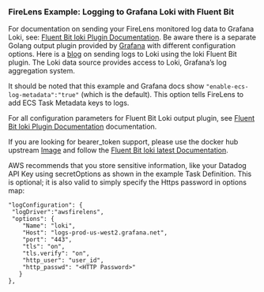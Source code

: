 ### FireLens Example: Logging to Grafana Loki with Fluent Bit

For documentation on sending your FireLens monitored log data to Grafana Loki, see: [Fluent Bit loki Plugin Documentation](https://docs.fluentbit.io/manual/v/1.9-pre/pipeline/outputs/loki). Be aware there is a separate Golang output plugin provided by [Grafana](https://grafana.com/docs/loki/latest/clients/fluentbit/) with different configuration options. Here is a [blog](https://calyptia.com/blog/how-to-send-logs-to-loki-using-fluent-bit) on sending logs to Loki using the loki Fluent Bit plugin. The Loki data source provides access to Loki, Grafana’s log aggregation system.

It should be noted that this example and Grafana docs show `"enable-ecs-log-metadata":"true"` (which is the default). This option tells FireLens to add ECS Task Metadata keys to logs.  

For all configuration parameters for Fluent Bit Loki output plugin, see [Fluent Bit loki Plugin Documentation](https://docs.fluentbit.io/manual/v/1.9-pre/pipeline/outputs/loki) documentation. 

If you are looking for bearer_token support, please use the docker hub upstream [Image](https://hub.docker.com/r/fluent/fluent-bit) and follow the [Fluent Bit loki latest Documentation](https://docs.fluentbit.io/manual/pipeline/outputs/loki).

AWS recommends that you store sensitive information, like your Datadog API Key using secretOptions as shown in the example Task Definition. This is optional; it is also valid to simply specify the Https password in options map:

```
"logConfiguration": {
 "logDriver":"awsfirelens",
 "options": {
    "Name": "loki",
    "Host": "logs-prod-us-west2.grafana.net",
    "port": "443",
    "tls": "on",
    "tls.verify": "on",
    "http_user": "user_id",
    "http_passwd": "<HTTP Password>"
   }
},
```
